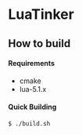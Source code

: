 LuaTinker
=========

How to build
------------

#### Requirements

* cmake
* lua-5.1.x
   
#### Quick Building

    $ ./build.sh 

